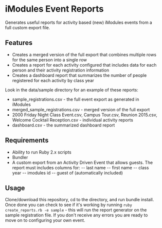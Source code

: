# iModules Event Reports

Generates useful reports for activity based (new) iModules events from a full custom export file.

## Features

- Creates a merged version of the full export that combines multiple rows for the same person into a single row
- Creates a report for each activity configured that includes data for each person and their activity registration information
- Creates a dashboard report that summarizes the number of people registered for each activity by class year

Look in the data/sample directory for an example of these reports:

- sample_registrations.csv - the full event export as generated in iModules
- merged_sample_registrations.csv - merged version of the full export
- 2000 Friday Night Class Event.csv, Campus Tour.csv, Reunion 2015.csv, Welcome Cocktail Reception.csv - individual activity reports
- dashboard.csv - the summarized dashboard report

## Requirements

- Ability to run Ruby 2.x scripts
- Bundler
- A custom export from an Activity Driven Event that allows guests. The report must includes columns for:
-- last name
-- first name
-- class year
-- imodules id
-- guest of (automatically included)

## Usage

Clone/download this repository, cd to the directory, and run bundle install. Once done you can check to see if it's working by running `ruby create_reports.rb -e sample` - this will run the report generator on the sample registration file. If you don't receive any errors you are ready to move on to configuring your own event.